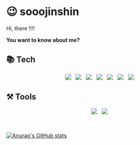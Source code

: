 <!--![header](https://capsule-render.vercel.app/api?type=slice&color=auto&height=300&section=header&text=sooojinshin&fontSize=80)<br>-->
# 😉 sooojinshin
Hi, there !!!! 

**You want to know about me?**

## 📚 Tech
<p align="center">
<img src="https://img.shields.io/badge/Java-007396?style=flat&logo=OpenJDK&logoColor=white"/> &nbsp
<img src="https://img.shields.io/badge/oracle-F80000?style==flat-square&logo=oracle&logoColor=white"> &nbsp
<img src="https://img.shields.io/badge/html5-E34F26?style==flat-squaree&logo=html5&logoColor=white"> &nbsp
<img src="https://img.shields.io/badge/css3-1572B6?style==flat-square&logo=css3&logoColor=white"> &nbsp
<img src="https://img.shields.io/badge/javascript-F7DF1E?style==flat-square&logo=javascript&logoColor=white"> &nbsp
<img src="https://img.shields.io/badge/springboot-6DB33F?style=flat-square&logo=springboot&logoColor=white"/></a> &nbsp
<img src="https://img.shields.io/badge/MyBatis-E34F26?style=flat-square&logo=MyBatis&logoColor=white"/></a> &nbsp


 </p>

## ⚒️ Tools
<p align="center">
<img src="https://img.shields.io/badge/eclipse-2C2255?style=flat-square&logo=eclipse ide&logoColor=white"/></a> &nbsp
<img src="https://img.shields.io/badge/visual studio-007ACC?style=flat-square&logo=visual studio code&logoColor=white"/></a> &nbsp
 </p>

<br/>


[![Anurag's GitHub stats](https://github-readme-stats.vercel.app/api?username=gahee3839)](https://github.com/sooojinshin/github-readme-stats)
<!--[![Solved.ac 프로필](http://mazassumnida.wtf/api/v2/generate_badge?boj=wls3147)](https://solved.ac/wls3147)-->

<!--
**sooojinshin/sooojinshin** is a ✨ _special_ ✨ repository because its `README.md` (this file) appears on your GitHub profile.

Here are some ideas to get you started:

- 🔭 I’m currently working on ...
- 🌱 I’m currently learning full stack development
- 👯 I’m looking to collaborate on ...
- 🤔 I’m looking for help with ...
- 💬 Ask me about ...
- 📫 How to reach me: ...
- 😄 Pronouns: ...
- ⚡ Fun fact: ...
-->
